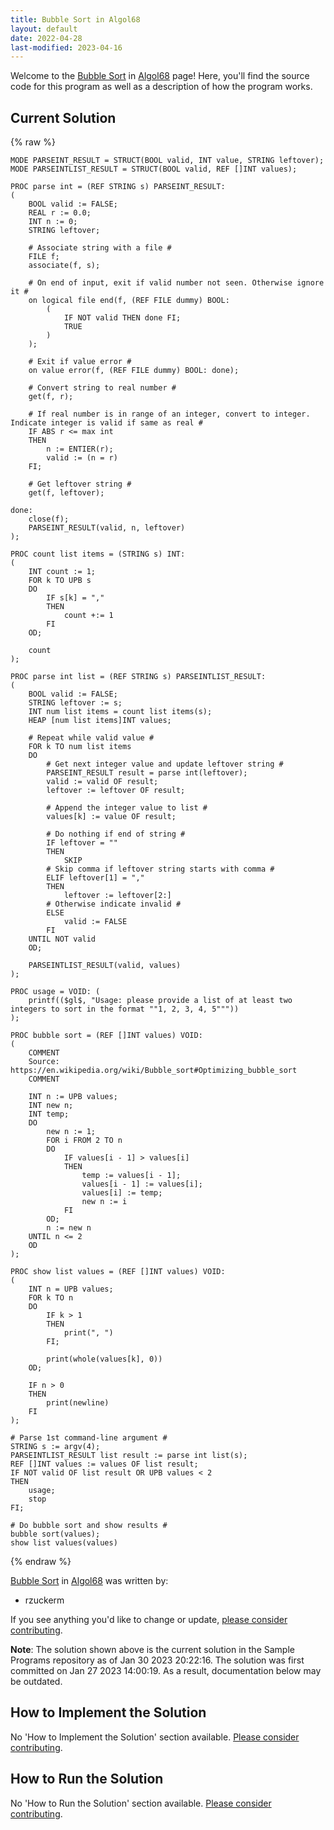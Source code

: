 ```yaml
---
title: Bubble Sort in Algol68
layout: default
date: 2022-04-28
last-modified: 2023-04-16
---
```


Welcome to the [Bubble Sort](https://sampleprograms.io/projects/bubble-sort) in [Algol68](https://sampleprograms.io/languages/algol68) page! Here, you'll find the source code for this program as well as a description of how the program works.

## Current Solution

{% raw %}

```algol68
MODE PARSEINT_RESULT = STRUCT(BOOL valid, INT value, STRING leftover);
MODE PARSEINTLIST_RESULT = STRUCT(BOOL valid, REF []INT values);

PROC parse int = (REF STRING s) PARSEINT_RESULT:
(
    BOOL valid := FALSE;
    REAL r := 0.0;
    INT n := 0;
    STRING leftover;

    # Associate string with a file #
    FILE f;
    associate(f, s);

    # On end of input, exit if valid number not seen. Otherwise ignore it #
    on logical file end(f, (REF FILE dummy) BOOL:
        (
            IF NOT valid THEN done FI;
            TRUE
        )
    );

    # Exit if value error #
    on value error(f, (REF FILE dummy) BOOL: done);

    # Convert string to real number #
    get(f, r);

    # If real number is in range of an integer, convert to integer. Indicate integer is valid if same as real #
    IF ABS r <= max int
    THEN
        n := ENTIER(r);
        valid := (n = r)
    FI;

    # Get leftover string #
    get(f, leftover);

done:
    close(f);
    PARSEINT_RESULT(valid, n, leftover)
);

PROC count list items = (STRING s) INT:
(
    INT count := 1;
    FOR k TO UPB s
    DO
        IF s[k] = ","
        THEN
            count +:= 1
        FI
    OD;

    count
);

PROC parse int list = (REF STRING s) PARSEINTLIST_RESULT:
(
    BOOL valid := FALSE;
    STRING leftover := s;
    INT num list items = count list items(s);
    HEAP [num list items]INT values;

    # Repeat while valid value #
    FOR k TO num list items
    DO
        # Get next integer value and update leftover string #
        PARSEINT_RESULT result = parse int(leftover);
        valid := valid OF result;
        leftover := leftover OF result;

        # Append the integer value to list #
        values[k] := value OF result;

        # Do nothing if end of string #
        IF leftover = ""
        THEN
            SKIP
        # Skip comma if leftover string starts with comma #
        ELIF leftover[1] = ","
        THEN
            leftover := leftover[2:]
        # Otherwise indicate invalid #
        ELSE
            valid := FALSE
        FI
    UNTIL NOT valid
    OD;

    PARSEINTLIST_RESULT(valid, values)
);

PROC usage = VOID: (
    printf(($gl$, "Usage: please provide a list of at least two integers to sort in the format ""1, 2, 3, 4, 5"""))
);

PROC bubble sort = (REF []INT values) VOID:
(
    COMMENT
    Source: https://en.wikipedia.org/wiki/Bubble_sort#Optimizing_bubble_sort
    COMMENT

    INT n := UPB values;
    INT new n;
    INT temp;
    DO
        new n := 1;
        FOR i FROM 2 TO n
        DO
            IF values[i - 1] > values[i]
            THEN
                temp := values[i - 1];
                values[i - 1] := values[i];
                values[i] := temp;
                new n := i
            FI
        OD;
        n := new n
    UNTIL n <= 2
    OD
);

PROC show list values = (REF []INT values) VOID:
(
    INT n = UPB values;
    FOR k TO n
    DO
        IF k > 1
        THEN
            print(", ")
        FI;

        print(whole(values[k], 0))
    OD;

    IF n > 0
    THEN
        print(newline)
    FI
);

# Parse 1st command-line argument #
STRING s := argv(4);
PARSEINTLIST_RESULT list result := parse int list(s);
REF []INT values := values OF list result;
IF NOT valid OF list result OR UPB values < 2
THEN
    usage;
    stop
FI;

# Do bubble sort and show results #
bubble sort(values);
show list values(values)
```

{% endraw %}

[Bubble Sort](https://sampleprograms.io/projects/bubble-sort) in [Algol68](https://sampleprograms.io/languages/algol68) was written by:

- rzuckerm

If you see anything you'd like to change or update, [please consider contributing](https://github.com/TheRenegadeCoder/sample-programs).

**Note**: The solution shown above is the current solution in the Sample Programs repository as of Jan 30 2023 20:22:16. The solution was first committed on Jan 27 2023 14:00:19. As a result, documentation below may be outdated.

## How to Implement the Solution

No 'How to Implement the Solution' section available. [Please consider contributing](https://github.com/TheRenegadeCoder/sample-programs-website).

## How to Run the Solution

No 'How to Run the Solution' section available. [Please consider contributing](https://github.com/TheRenegadeCoder/sample-programs-website).